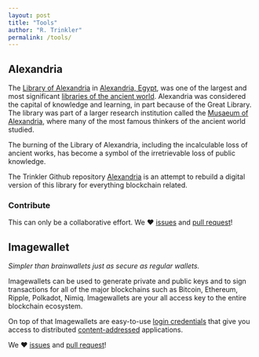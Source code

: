 ```yaml
---
layout: post
title: "Tools"
author: "R. Trinkler"
permalink: /tools/
---
```


## Alexandria

The [Library of Alexandria](https://en.wikipedia.org/wiki/Library_of_Alexandria) in [Alexandria, Egypt](https://en.wikipedia.org/wiki/Alexandria,_Egypt "Alexandria, Egypt"), was one of the largest and most significant [libraries of the ancient world](https://en.wikipedia.org/wiki/List_of_libraries_in_the_ancient_world "List of libraries in the ancient world"). Alexandria was considered the capital of knowledge and learning, in part because of the Great Library. The library was part of a larger research institution called the [Musaeum of Alexandria](https://en.wikipedia.org/wiki/Musaeum "Musaeum"), where many of the most famous thinkers of the ancient world studied.

The burning of the Library of Alexandria, including the incalculable loss of ancient works, has become a symbol of the irretrievable loss of public knowledge.

The Trinkler Github repository [Alexandria](https://github.com/Trinkler/alexandria) is an attempt to rebuild a digital version of this library for everything blockchain related.

### Contribute

This can only be a collaborative effort. We ❤ [issues](https://github.com/Trinkler/alexandria/issues/new) and [pull request](https://github.com/Trinkler/alexandria/fork)!

## Imagewallet

_Simpler than brainwallets just as secure as regular wallets._

Imagewallets can be used to generate private and public keys and to sign transactions for all of the major blockchains such as Bitcoin, Ethereum, Ripple, Polkadot, Nimiq. Imagewallets are your all access key to the entire blockchain ecosystem.

On top of that Imagewallets are easy-to-use [login credentials](https://blog.colony.io/securing-local-storage-for-dapps-33dc4d52e1fd) that give you access to distributed [content-addressed](https://ipfs.io) applications.

We ❤ [issues](https://github.com/Trinkler/imagewallet/issues/new) and [pull request](https://github.com/Trinkler/imagewallet/fork)!
